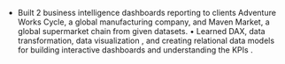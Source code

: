 - Built 2 business intelligence dashboards reporting to clients Adventure Works Cycle, a global manufacturing company, and Maven Market, a global supermarket chain from given datasets.
•
Learned
DAX, data transformation, data visualization
, and creating
relational data models
for building interactive dashboards and understanding the
KPIs
.
